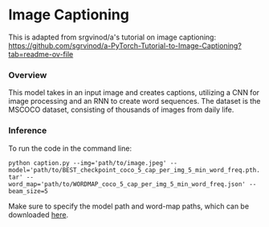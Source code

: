 # Image Captioning

This is adapted from srgvinod/a's tutorial on image captioning: https://github.com/sgrvinod/a-PyTorch-Tutorial-to-Image-Captioning?tab=readme-ov-file

### Overview
This model takes in an input image and creates captions, utilizing a CNN for image processing and an RNN to create word sequences. 
The dataset is the MSCOCO dataset, consisting of thousands of images from daily life.

### Inference
To run the code in the command line:

`python caption.py --img='path/to/image.jpeg' --model='path/to/BEST_checkpoint_coco_5_cap_per_img_5_min_word_freq.pth.tar' --word_map='path/to/WORDMAP_coco_5_cap_per_img_5_min_word_freq.json' --beam_size=5`

Make sure to specify the model path and word-map paths, which can be downloaded [here](https://drive.google.com/open?id=189VY65I_n4RTpQnmLGj7IzVnOF6dmePC). 
